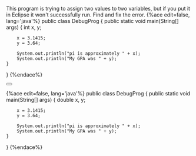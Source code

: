 <!--djw:done-->
<!--ajh:done-->
This program is trying to assign two values to two variables, but if you put it in Eclipse it won't successfully run. Find and fix the error.
{%ace edit=false, lang='java'%}
public class DebugProg {
	public static void main(String[] args) {
		int x, y;
		
		x = 3.1415;
		y = 3.64;
		
		System.out.println("pi is approximately " + x);
		System.out.println("My GPA was " + y);
	}
}
{%endace%}


<button class="section" target="section1" show="Sample Answer" hide="Hide Answer"></button>

<!--sec data-title="Answer" data-id="section1" data-show=false ces-->
{%ace edit=false, lang='java'%}
public class DebugProg {
    public static void main(String[] args) {
        double x, y;

        x = 3.1415;
        y = 3.64;

        System.out.println("pi is approximately " + x);
        System.out.println("My GPA was " + y);
    }
}
{%endace%}
<!--endsec-->